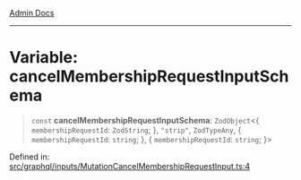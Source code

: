 [Admin Docs](/)

***

# Variable: cancelMembershipRequestInputSchema

> `const` **cancelMembershipRequestInputSchema**: `ZodObject`\<\{ `membershipRequestId`: `ZodString`; \}, `"strip"`, `ZodTypeAny`, \{ `membershipRequestId`: `string`; \}, \{ `membershipRequestId`: `string`; \}\>

Defined in: [src/graphql/inputs/MutationCancelMembershipRequestInput.ts:4](https://github.com/PurnenduMIshra129th/talawa-api/blob/86f70716c91247c1756c784fed3bccb85b1ded8e/src/graphql/inputs/MutationCancelMembershipRequestInput.ts#L4)
